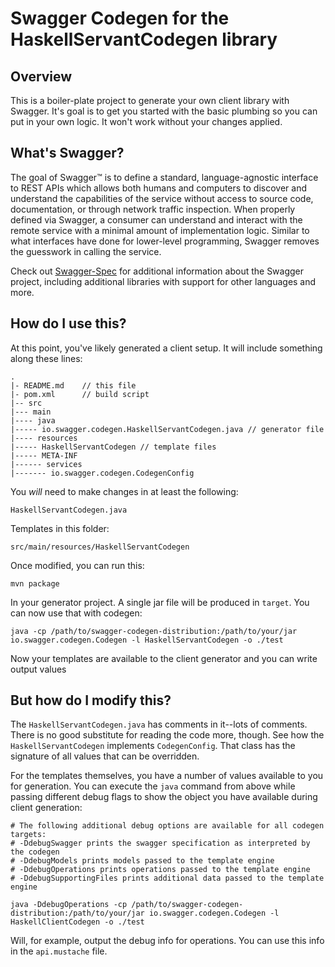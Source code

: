 # Swagger Codegen for the HaskellServantCodegen library

## Overview
This is a boiler-plate project to generate your own client library with Swagger.  It's goal is to get you started with the basic plumbing so you can put in your own logic. It won't work without your changes applied.

## What's Swagger?
The goal of Swagger™ is to define a standard, language-agnostic interface to REST APIs which allows both humans and computers to discover and understand the capabilities of the service without access to source code, documentation, or through network traffic inspection. When properly defined via Swagger, a consumer can understand and interact with the remote service with a minimal amount of implementation logic. Similar to what interfaces have done for lower-level programming, Swagger removes the guesswork in calling the service.

Check out [Swagger-Spec](https://github.com/swagger-api/swagger-spec) for additional information about the Swagger project, including additional libraries with support for other languages and more. 

## How do I use this?
At this point, you've likely generated a client setup. It will include something along these lines:

```
.
|- README.md    // this file
|- pom.xml      // build script
|-- src
|--- main
|---- java
|----- io.swagger.codegen.HaskellServantCodegen.java // generator file
|---- resources
|----- HaskellServantCodegen // template files
|----- META-INF
|------ services
|------- io.swagger.codegen.CodegenConfig
```

You _will_ need to make changes in at least the following:

`HaskellServantCodegen.java`

Templates in this folder:

`src/main/resources/HaskellServantCodegen`

Once modified, you can run this:

```
mvn package
```

In your generator project.  A single jar file will be produced in `target`.  You can now use that with codegen:

```
java -cp /path/to/swagger-codegen-distribution:/path/to/your/jar io.swagger.codegen.Codegen -l HaskellServantCodegen -o ./test
```

Now your templates are available to the client generator and you can write output values

## But how do I modify this?
The `HaskellServantCodegen.java` has comments in it--lots of comments.  There is no good substitute
for reading the code more, though.  See how the `HaskellServantCodegen` implements `CodegenConfig`.
That class has the signature of all values that can be overridden.

For the templates themselves, you have a number of values available to you for generation.
You can execute the `java` command from above while passing different debug flags to show the object you have available during client generation:

```
# The following additional debug options are available for all codegen targets:
# -DdebugSwagger prints the swagger specification as interpreted by the codegen
# -DdebugModels prints models passed to the template engine
# -DdebugOperations prints operations passed to the template engine
# -DdebugSupportingFiles prints additional data passed to the template engine

java -DdebugOperations -cp /path/to/swagger-codegen-distribution:/path/to/your/jar io.swagger.codegen.Codegen -l HaskellClientCodegen -o ./test
```

Will, for example, output the debug info for operations. You can use this info in the `api.mustache` file.